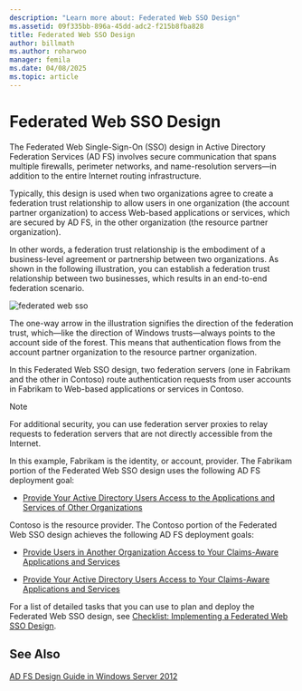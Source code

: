 ```yaml
---
description: "Learn more about: Federated Web SSO Design"
ms.assetid: 09f335bb-896a-45dd-adc2-f215b8fba828
title: Federated Web SSO Design
author: billmath
ms.author: roharwoo
manager: femila
ms.date: 04/08/2025
ms.topic: article
---
```


# Federated Web SSO Design

The Federated Web Single\-Sign\-On \(SSO\) design in Active Directory Federation Services \(AD FS\) involves secure communication that spans multiple firewalls, perimeter networks, and name\-resolution servers—in addition to the entire Internet routing infrastructure.

Typically, this design is used when two organizations agree to create a federation trust relationship to allow users in one organization \(the account partner organization\) to access Web\-based applications or services, which are secured by AD FS, in the other organization \(the resource partner organization\).

In other words, a federation trust relationship is the embodiment of a business\-level agreement or partnership between two organizations. As shown in the following illustration, you can establish a federation trust relationship between two businesses, which results in an end\-to\-end federation scenario.

![federated web sso](media/adfs2_FederatedWebSSODesign.gif)

The one\-way arrow in the illustration signifies the direction of the federation trust, which—like the direction of Windows trusts—always points to the account side of the forest. This means that authentication flows from the account partner organization to the resource partner organization.

In this Federated Web SSO design, two federation servers \(one in Fabrikam and the other in Contoso\) route authentication requests from user accounts in Fabrikam to Web\-based applications or services in Contoso.

> [!NOTE]
> For additional security, you can use federation server proxies to relay requests to federation servers that are not directly accessible from the Internet.

In this example, Fabrikam is the identity, or account, provider. The Fabrikam portion of the Federated Web SSO design uses the following AD FS deployment goal:

-   [Provide Your Active Directory Users Access to the Applications and Services of Other Organizations](Provide-Your-Active-Directory-Users-Access-to-the-Applications-and-Services-of-Other-Organizations.md)

Contoso is the resource provider. The Contoso portion of the Federated Web SSO design achieves the following AD FS deployment goals:

-   [Provide Users in Another Organization Access to Your Claims-Aware Applications and Services](Provide-Users-in-Another-Organization-Access-to-Your-Claims-Aware-Applications-and-Services.md)

-   [Provide Your Active Directory Users Access to Your Claims-Aware Applications and Services](Provide-Your-Active-Directory-Users-Access-to-Your-Claims-Aware-Applications-and-Services.md)

For a list of detailed tasks that you can use to plan and deploy the Federated Web SSO design, see [Checklist: Implementing a Federated Web SSO Design](../../ad-fs/deployment/Checklist--Implementing-a-Federated-Web-SSO-Design.md).

## See Also
[AD FS Design Guide in Windows Server 2012](AD-FS-Design-Guide-in-Windows-Server-2012.md)

